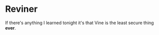 # Reviner

If there's anything I learned tonight it's that Vine is the least secure thing __ever__.
